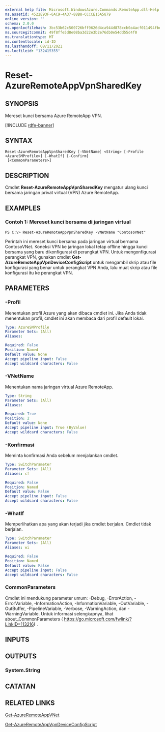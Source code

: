 ```yaml
---
external help file: Microsoft.WindowsAzure.Commands.RemoteApp.dll-Help.xml
ms.assetid: 4522E93F-6AC9-4A37-88B8-CCCCE15A5879
online version: ''
schema: 2.0.0
ms.openlocfilehash: 3bc53b62c500726bff9626d4ca944d878ccb0a4acf011494fbdf741e6cf6e33d
ms.sourcegitcommit: 49f8ffe5d8e08ba3d22e3b2e76db0e54dd55d4f0
ms.translationtype: MT
ms.contentlocale: id-ID
ms.lasthandoff: 08/11/2021
ms.locfileid: "132415355"
---
```

# Reset-AzureRemoteAppVpnSharedKey

## SYNOPSIS
Mereset kunci bersama Azure RemoteApp VPN.

[!INCLUDE [rdfe-banner](../../includes/rdfe-banner.md)]

## SYNTAX

```
Reset-AzureRemoteAppVpnSharedKey [-VNetName] <String> [-Profile <AzureSMProfile>] [-WhatIf] [-Confirm]
 [<CommonParameters>]
```

## DESCRIPTION
Cmdlet **Reset-AzureRemoteAppVpnSharedKey** mengatur ulang kunci bersama jaringan privat virtual (VPN) Azure RemoteApp.

## EXAMPLES

### Contoh 1: Mereset kunci bersama di jaringan virtual
```
PS C:\> Reset-AzureRemoteAppVpnSharedKey -VNetName "ContosoVNet"
```

Perintah ini mereset kunci bersama pada jaringan virtual bernama ContosoVNet.
Koneksi VPN ke jaringan lokal tetap offline hingga kunci bersama yang baru dikonfigurasi di perangkat VPN.
Untuk mengonfigurasi perangkat VPN, gunakan cmdlet **Get-AzureRemoteAppVpnDeviceConfigScript** untuk mengambil skrip atau file konfigurasi yang benar untuk perangkat VPN Anda, lalu muat skrip atau file konfigurasi itu ke perangkat VPN.

## PARAMETERS

### -Profil
Menentukan profil Azure yang akan dibaca cmdlet ini.
Jika Anda tidak menentukan profil, cmdlet ini akan membaca dari profil default lokal.

```yaml
Type: AzureSMProfile
Parameter Sets: (All)
Aliases: 

Required: False
Position: Named
Default value: None
Accept pipeline input: False
Accept wildcard characters: False
```

### -VNetName
Menentukan nama jaringan virtual Azure RemoteApp.

```yaml
Type: String
Parameter Sets: (All)
Aliases: 

Required: True
Position: 2
Default value: None
Accept pipeline input: True (ByValue)
Accept wildcard characters: False
```

### -Konfirmasi
Meminta konfirmasi Anda sebelum menjalankan cmdlet.

```yaml
Type: SwitchParameter
Parameter Sets: (All)
Aliases: cf

Required: False
Position: Named
Default value: False
Accept pipeline input: False
Accept wildcard characters: False
```

### -WhatIf
Memperlihatkan apa yang akan terjadi jika cmdlet berjalan.
Cmdlet tidak berjalan.

```yaml
Type: SwitchParameter
Parameter Sets: (All)
Aliases: wi

Required: False
Position: Named
Default value: False
Accept pipeline input: False
Accept wildcard characters: False
```

### CommonParameters
Cmdlet ini mendukung parameter umum: -Debug, -ErrorAction, -ErrorVariable, -InformationAction, -InformationVariable, -OutVariable, -OutBuffer, -PipelineVariable, -Verbose, -WarningAction, dan -WarningVariable. Untuk informasi selengkapnya, lihat about_CommonParameters ( https://go.microsoft.com/fwlink/?LinkID=113216) .

## INPUTS

## OUTPUTS

### System.String

## CATATAN

## RELATED LINKS

[Get-AzureRemoteAppVNet](./Get-AzureRemoteAppVNet.md)

[Get-AzureRemoteAppVpnDeviceConfigScript](./Get-AzureRemoteAppVpnDeviceConfigScript.md)


